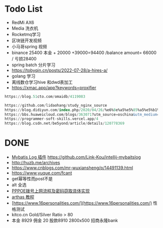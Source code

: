 # Todo List
* RedMi AX6
* Media 洗衣机
* Rocketmq学习
* 区块链开发视频
* 小马哥spring 视频
* binance 25400 本金 + 20000 +39000=94400  /balance amount= 66000 / 亏损28400
* spring batch 分片学习
* https://tobyqin.cn/posts/2022-07-28/a-hires-a/
* golang 学习
* 离线数仓学习hive 和dwd表加工
* https://xmac.app/app?keywords=proxifier
``` sql
https://blog.51cto.com/omaidb/4119083

https://github.com/lidaohang/study_nginx_source
https://blog.didiyun.com/index.php/2020/04/26/%e6%8e%a5%e5%85%a5%e5%b1%82nginx%e6%9e%b6%e6%9e%84%e5%8f%8a%e6%a8%a1%e5%9d%97%e4%bb%8b%e7%bb%8d%e5%88%86%e4%ba%ab/
https://bbs.huaweicloud.com/blogs/363071?utm_source=oschina&utm_medium=bbs-ex&utm_campaign=other&utm_content=content
https://programmer-soft-skills.vercel.app/4
https://blog.csdn.net/be5yond/article/details/120778369
```


# DONE
* [Mybatis Log 插件](https://github.com/Link-Kou/intellij-mybaitslog) https://github.com/Link-Kou/intellij-mybaitslog
* http://huzb.me/archives
* https://www.cnblogs.com/mr-wuxiansheng/p/14491139.html
* https://www.yuque.com/fcant
* get幂等性而post不是
* alt 全选
* [PPPOE拨号上网流程及密码窃取具体实现](https://www.cnblogs.com/sky-star/p/pppoe.html)
* [arthas 教程](https://www.sunshanpeng.com/tags/arthas/)
* [https://www.16personalities.com/](https://www.16personalities.com/) 性格测试
* kitco.cn  Gold/Silver Ratio > 80 
* 本金 8929   佣金 20 股款8910 2800x500 招商永隆bank 